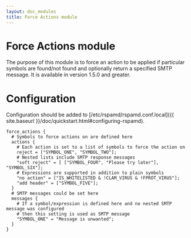 ```yaml
---
layout: doc_modules
title: Force Actions module
---
```


# Force Actions module

The purpose of this module is to force an action to be applied if particular symbols are found/not found and optionally return a specified SMTP message. It is available in version 1.5.0 and greater.

# Configuration

Configuration should be added to [/etc/rspamd/rspamd.conf.local]({{ site.baseurl }}/doc/quickstart.html#configuring-rspamd).

~~~ucl
force_actions {
  # Symbols to force actions on are defined here
  actions {
    # Each action is set to a list of symbols to force the action on
    reject = ["SYMBOL_ONE", "SYMBOL_TWO"];
    # Nested lists include SMTP response messages
    "soft reject" = [ ["SYMBOL_FOUR", "Please try later"], "SYMBOL_SIX"];
    # Expressions are supported in addition to plain symbols
    "no action" = ["IS_WHITELISTED & !CLAM_VIRUS & !FPROT_VIRUS"];
    "add header" = ["SYMBOL_FIVE"];
  }
  # SMTP messages could be set here
  messages {
    # If a symbol/expression is defined here and no nested SMTP message was configured
    # then this setting is used as SMTP message
    "SYMBOL_ONE" = "Message is unwanted";
  }
}
~~~
